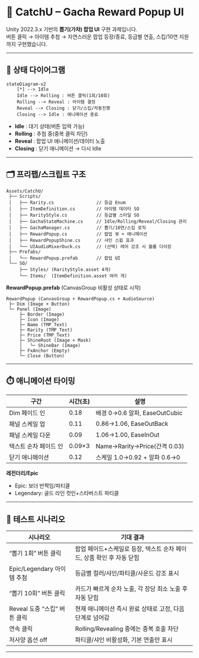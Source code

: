 # 🎰 CatchU – Gacha Reward Popup UI

Unity 2022.3.x 기반의 **뽑기(가챠) 팝업 UI** 구현 과제입니다.  
버튼 클릭 → 아이템 추첨 → 자연스러운 팝업 등장/종료, 등급별 연출, 스킵/10연 지원까지 구현했습니다.

---

## 📑 상태 다이어그램

```mermaid
stateDiagram-v2
    [*] --> Idle
    Idle --> Rolling : 버튼 클릭(1회/10회)
    Rolling --> Reveal : 아이템 결정
    Reveal --> Closing : 닫기/스킵/자동진행
    Closing --> Idle : 애니메이션 종료
```

- **Idle** : 대기 상태(버튼 입력 가능)
- **Rolling** : 추첨 중(중복 클릭 차단)
- **Reveal** : 팝업 UI 애니메이션/데이터 노출
- **Closing** : 닫기 애니메이션 → 다시 Idle

---

## 🗂️ 프리팹/스크립트 구조

```
Assets/CatchU/
 ├── Scripts/
 │   ├── Rarity.cs                // 등급 Enum
 │   ├── ItemDefinition.cs        // 아이템 데이터 SO
 │   ├── RarityStyle.cs           // 등급별 스타일 SO
 │   ├── GachaStateMachine.cs     // Idle/Rolling/Reveal/Closing 관리
 │   ├── GachaManager.cs          // 뽑기/10연/스킵 로직
 │   ├── RewardPopup.cs           // 팝업 뷰 + 애니메이션
 │   ├── RewardPopupShine.cs      // 샤인 스윕 효과
 │   └── UIAudioMixerDuck.cs      // (선택) 레어 강조 시 볼륨 다이킹
 ├── Prefabs/
 │   └── RewardPopup.prefab       // 팝업 UI
 └── SO/
     ├── Styles/ (RarityStyle.asset 4개)
     └── Items/  (ItemDefinition.asset 여러 개)
```

**RewardPopup.prefab** (CanvasGroup 비활성 상태로 시작)

```
RewardPopup (CanvasGroup + RewardPopup.cs + AudioSource)
 ├─ Dim (Image + Button)
 └─ Panel (Image)
     ├─ Border (Image)
     ├─ Icon (Image)
     ├─ Name (TMP_Text)
     ├─ Rarity (TMP_Text)
     ├─ Price (TMP_Text)
     ├─ ShineRoot (Image + Mask)
     │   └─ ShineBar (Image)
     ├─ FxAnchor (Empty)
     └─ Close (Button)
```

---

## ⏱️ 애니메이션 타이밍

| 구간                    | 시간(초) | 설명                           |
|------------------------|---------|------------------------------|
| Dim 페이드 인          | 0.18    | 배경 0→0.6 알파, EaseOutCubic |
| 패널 스케일 업          | 0.11    | 0.86→1.06, EaseOutBack        |
| 패널 스케일 다운        | 0.09    | 1.06→1.00, EaseInOut          |
| 텍스트 순차 페이드 인   | 0.09×3  | Name→Rarity→Price(간격 0.03) |
| 닫기 애니메이션         | 0.12    | 스케일 1.0→0.92 + 알파 0.6→0 |

**레전더리/Epic**  
- Epic: 보더 반짝임/파티클  
- Legendary: 골드 라인 컷인+스타버스트 파티클  

---

## 🧪 테스트 시나리오

| 시나리오                        | 기대 결과 |
|--------------------------------|-----------|
| “뽑기 1회” 버튼 클릭           | 팝업 페이드+스케일로 등장, 텍스트 순차 페이드, 상품 확인 후 자동 닫힘 |
| Epic/Legendary 아이템 추첨      | 등급별 컬러/샤인/파티클/사운드 강조 표시 |
| “뽑기 10회” 버튼 클릭          | 카드가 빠르게 순차 노출, 각 장당 최소 노출 후 자동 닫힘 |
| Reveal 도중 “스킵” 버튼 클릭    | 현재 애니메이션 즉시 완료 상태로 고정, 다음 단계로 넘어감 |
| 연속 클릭                      | Rolling/Revealing 중에는 중복 호출 차단 |
| 저사양 옵션 off                | 파티클/샤인 비활성화, 기본 연출만 표시 |

---
